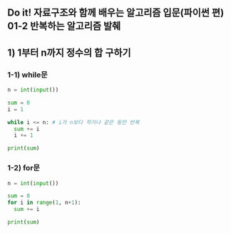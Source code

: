 ## Do it! 자료구조와 함께 배우는 알고리즘 입문(파이썬 편) 01-2 반복하는 알고리즘 발췌

## 1) 1부터 n까지 정수의 합 구하기

### 1-1) while문
```python
n = int(input())

sum = 0
i = 1

while i <= n: # i가 n보다 작거나 같은 동안 반복
  sum += i
  i += 1

print(sum)
```

### 1-2) for문
```python
n = int(input())

sum = 0
for i in range(1, n+1):
  sum += i

print(sum)
```
